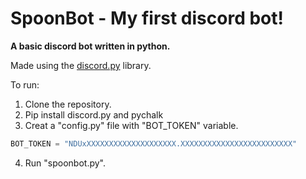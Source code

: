 # SpoonBot - My first discord bot!

**A basic discord bot written in python.** 

Made using the [discord.py](https://github.com/Rapptz/discord.py) library. 

To run:  
1. Clone the repository.
2. Pip install discord.py and pychalk
3. Creat a "config.py" file with "BOT_TOKEN" variable.   
  
```Python 
BOT_TOKEN = "NDUxXXXXXXXXXXXXXXXXXXXX.XXXXXXXXXXXXXXXXXXXXXXXXX"
```
  
4. Run "spoonbot.py".  